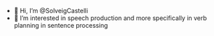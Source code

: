 - 👋 Hi, I’m @SolveigCastelli
- 👀 I’m interested in speech production and more specifically in verb planning in sentence processing

<!---
SolveigCastelli/SolveigCastelli is a ✨ special ✨ repository because its `README.md` (this file) appears on your GitHub profile.
You can click the Preview link to take a look at your changes.
--->
